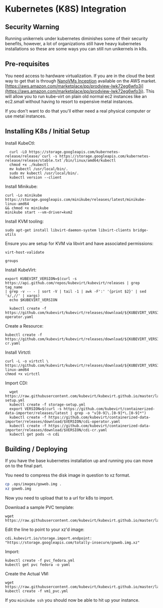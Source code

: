 Kubernetes (K8S) Integration
========================

## Security Warning

Running unikernels under kubernetes diminishes some of their security
benefits, however, a lot of organizations still have heavy kubernetes
installations so these are some ways you can still run unikernels in
k8s.

## Pre-requisites

You need access to hardware virtualization. If you are in the cloud the
best way to get that is through [NanoVMs Inception](https://nanovms.com/inception) available on the AWS market.
[https://aws.amazon.com/marketplace/pp/prodview-lwk72eg6wfo3i](https://aws.amazon.com/marketplace/pp/prodview-lwk72eg6wfo3i).
This will allow you to run kube-virt on plain old normal ec2 instances
like an ec2.small without having to resort to expensive metal instances.

If you don't want to do that you'll either need a real physical computer
or use metal instances.

## Installing K8s / Initial Setup

Install KubeCtl:

```
  curl -LO https://storage.googleapis.com/kubernetes-release/release/`curl -s https://storage.googleapis.com/kubernetes-release/release/stable.txt`/bin/linux/amd64/kubectl
  chmod +x ./kubectl
  mv kubectl /usr/local/bin/.
  sudo mv kubectl /usr/local/bin/.
  kubectl version --client
```

Install Minikube:

```
curl -Lo minikube
https://storage.googleapis.com/minikube/releases/latest/minikube-linux-amd64
&& chmod +x minikube
minikube start --vm-driver=kvm2
```

Install KVM tooling:
```
sudo apt-get install libvirt-daemon-system libvirt-clients bridge-utils
```

Ensure you are setup for KVM via libvirt and have associated
permissions:
```
virt-host-validate
```

```
groups
```

Install KubeVirt:

```
export KUBEVIRT_VERSION=$(curl -s
https://api.github.com/repos/kubevirt/kubevirt/releases | grep tag_name
| grep -v -- - | sort -V | tail -1 | awk -F':' '{print $2}' | sed
's/,//' | xargs)
  echo $KUBEVIRT_VERSION

  kubectl create -f
https://github.com/kubevirt/kubevirt/releases/download/${KUBEVIRT_VERSION}/kubevirt-operator.yaml
```

Create a Resource:

```
kubectl create -f https://github.com/kubevirt/kubevirt/releases/download/${KUBEVIRT_VERSION}/kubevirt-cr.yaml
```

Install Virtctl:

```
curl -L -o virtctl \
https://github.com/kubevirt/kubevirt/releases/download/${KUBEVIRT_VERSION}/virtctl-${KUBEVIRT_VERSION}-linux-amd64
chmod +x virtctl
```

Import CDI:

```
  wget https://raw.githubusercontent.com/kubevirt/kubevirt.github.io/master/labs/manifests/storage-setup.yml
  kubectl create -f storage-setup.yml
  export VERSION=$(curl -s https://github.com/kubevirt/containerized-data-importer/releases/latest | grep -o "v[0-9]\.[0-9]*\.[0-9]*")
  kubectl create -f https://github.com/kubevirt/containerized-data-importer/releases/download/$VERSION/cdi-operator.yaml
  kubectl create -f https://github.com/kubevirt/containerized-data-importer/releases/download/$VERSION/cdi-cr.yaml
  kubectl get pods -n cdi
```

## Building / Deploying

If you have the base kubernetes installation up and running you can move
on to the final part.

You need to compress the disk image in question to xz format.

```Bash
cp .ops/images/goweb.img .
xz goweb.img
```

Now you need to upload that to a url for k8s to import.

Download a sample PVC template:

```
wget https://raw.githubusercontent.com/kubevirt/kubevirt.github.io/master/labs/manifests/pvc_fedora.yml
```

Edit the line to point to your xz'd image:

```
cdi.kubevirt.io/storage.import.endpoint: "https://storage.googleapis.com/totally-insecure/goweb.img.xz"
```

Import:

```
kubectl create -f pvc_fedora.yml
kubectl get pvc fedora -o yaml
```

Create the Actual VM:

```
wget https://raw.githubusercontent.com/kubevirt/kubevirt.github.io/master/labs/manifests/vm1_pvc.yml
kubectl create -f vm1_pvc.yml
```

If you ```minikube ssh``` you should now be able to hit up your
instance.
